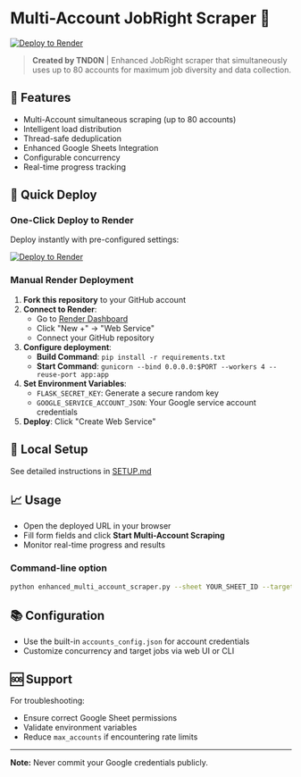 # Multi-Account JobRight Scraper 🚀

[![Deploy to Render](https://render.com/images/deploy-to-render-button.svg)](https://render.com/deploy?repo=https://github.com/tnd0n/multi-account-jobright-scraper)

> **Created by TND0N** | Enhanced JobRight scraper that simultaneously uses up to 80 accounts for maximum job diversity and data collection.

## 🌟 Features

- Multi-Account simultaneous scraping (up to 80 accounts)
- Intelligent load distribution
- Thread-safe deduplication
- Enhanced Google Sheets Integration
- Configurable concurrency
- Real-time progress tracking

## 🚀 Quick Deploy

### One-Click Deploy to Render

Deploy instantly with pre-configured settings:

[![Deploy to Render](https://render.com/images/deploy-to-render-button.svg)](https://render.com/deploy?repo=https://github.com/tnd0n/multi-account-jobright-scraper)

### Manual Render Deployment

1. **Fork this repository** to your GitHub account
2. **Connect to Render**:
   - Go to [Render Dashboard](https://dashboard.render.com/)
   - Click "New +" → "Web Service"
   - Connect your GitHub repository
3. **Configure deployment**:
   - **Build Command**: `pip install -r requirements.txt`
   - **Start Command**: `gunicorn --bind 0.0.0.0:$PORT --workers 4 --reuse-port app:app`
4. **Set Environment Variables**:
   - `FLASK_SECRET_KEY`: Generate a secure random key
   - `GOOGLE_SERVICE_ACCOUNT_JSON`: Your Google service account credentials
5. **Deploy**: Click "Create Web Service"

## 📄 Local Setup

See detailed instructions in [SETUP.md](SETUP.md)

## 📈 Usage

- Open the deployed URL in your browser
- Fill form fields and click **Start Multi-Account Scraping**
- Monitor real-time progress and results

### Command-line option

```bash
python enhanced_multi_account_scraper.py --sheet YOUR_SHEET_ID --target 2000 --accounts 20 --keyword "python"
```

## 📚 Configuration

- Use the built-in `accounts_config.json` for account credentials
- Customize concurrency and target jobs via web UI or CLI

## 🆘 Support

For troubleshooting:
- Ensure correct Google Sheet permissions
- Validate environment variables
- Reduce `max_accounts` if encountering rate limits

---

**Note:** Never commit your Google credentials publicly.
